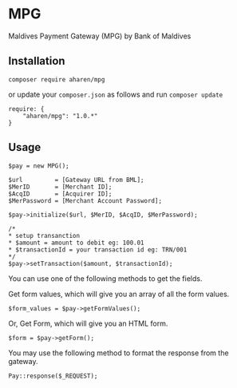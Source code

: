 # MPG
Maldives Payment Gateway (MPG) by Bank of Maldives

## Installation

	composer require aharen/mpg

or update your `composer.json` as follows and run `composer update`

	require: {
		"aharen/mpg": "1.0.*"
	}

## Usage

	$pay = new MPG();

	$url         = [Gateway URL from BML];
	$MerID       = [Merchant ID];
	$AcqID       = [Acquirer ID];
	$MerPassword = [Merchant Account Password];

	$pay->initialize($url, $MerID, $AcqID, $MerPassword);

	/* 
	* setup transanction
	* $amount = amount to debit eg: 100.01
	* $transactionId = your transaction id eg: TRN/001
	*/
	$pay->setTransaction($amount, $transactionId);

You can use one of the following methods to get the fields.

Get form values, which will give you an array of all the form values.

	$form_values = $pay->getFormValues();

Or, Get Form, which will give you an HTML form.
	
	$form = $pay->getForm();

You may use the following method to format the response from the gateway.

	Pay::response($_REQUEST);
